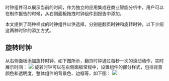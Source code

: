 时钟组件可以展示当前的时间，作为独立的应用集成在商业智能分析中，用户可以在制作报告的时候，从右侧面板拖拽时钟组件到报告中添加。

本文提供了两种样式的时钟组件以供选择，分别是翻页时钟和旋转时钟，以下介绍这两种时钟的添加方式。

## 旋转时钟
从右侧面板添加旋转时钟，如下图所示，翻页时钟通过每秒一次的滚动动作，实时展示时间：
![](https://main.qcloudimg.com/raw/431c9eae5214d53c780f7520f6690365.png)
旋转时钟可以在右侧面板常规中，设置组件的部分样式，包括背景颜色和透明度，整体组件的背景色、边框等，如下图：
![](https://main.qcloudimg.com/raw/dea3cd2e1d3114612a98906e19d4614d.png)
